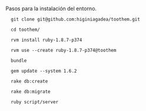 Pasos para la instalación del entorno.
```
  git clone git@github.com:higiniagadea/toothem.git
  
  cd toothem/

  rvm install ruby-1.8.7-p374

  rvm use --create ruby-1.8.7-p374@toothem

  bundle

  gem update --system 1.6.2

  rake db:create

  rake db:migrate

  ruby script/server
```
